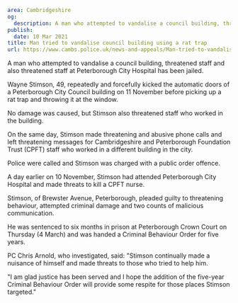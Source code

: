 ```yaml
area: Cambridgeshire
og:
  description: A man who attempted to vandalise a council building, threatened staff and also threatened staff at Peterborough City Hospital has been jailed.
publish:
  date: 10 Mar 2021
title: Man tried to vandalise council building using a rat trap
url: https://www.cambs.police.uk/news-and-appeals/Man-tried-to-vandalise-council-building-using-rat-trap
```

A man who attempted to vandalise a council building, threatened staff and also threatened staff at Peterborough City Hospital has been jailed.

Wayne Stimson, 49, repeatedly and forcefully kicked the automatic doors of a Peterborough City Council building on 11 November before picking up a rat trap and throwing it at the window.

No damage was caused, but Stimson also threatened staff who worked in the building.

On the same day, Stimson made threatening and abusive phone calls and left threatening messages for Cambridgeshire and Peterborough Foundation Trust (CPFT) staff who worked in a different building in the city.

Police were called and Stimson was charged with a public order offence.

A day earlier on 10 November, Stimson had attended Peterborough City Hospital and made threats to kill a CPFT nurse.

Stimson, of Brewster Avenue, Peterborough, pleaded guilty to threatening behaviour, attempted criminal damage and two counts of malicious communication.

He was sentenced to six months in prison at Peterborough Crown Court on Thursday (4 March) and was handed a Criminal Behaviour Order for five years.

PC Chris Arnold, who investigated, said: "Stimson continually made a nuisance of himself and made threats to those who tried to help him.

"I am glad justice has been served and I hope the addition of the five-year Criminal Behaviour Order will provide some respite for those places Stimson targeted."
